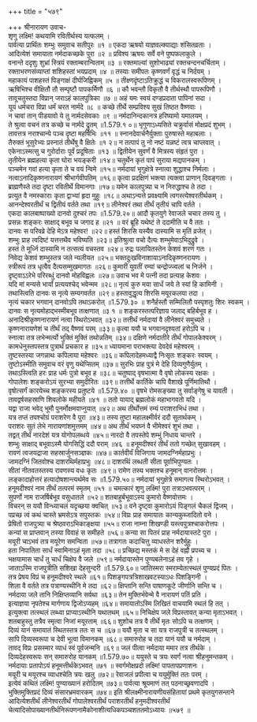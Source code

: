 +++
title = "५७९"

+++
श्रीनारायण उवाच-  
शृणु लक्ष्मि! कथयामि रवितीर्थस्य यत्फलम् ।  
पार्वत्या प्रार्थितः शम्भुः समुवाच सतीपुरः ॥१ ॥
एकदा ऋषयो याज्ञवल्क्याद्याः शंसितव्रताः ।  
आदित्येशं समायाता नर्मदाकच्छके पुरा ॥२ ॥
प्रविश्य ऋषयः सर्वे वने पुष्पफलाकुले ।  
वनान्ते ददृशुः शुभ्रां स्त्रियं रक्ताम्बरान्विताम् ॥३ ॥
रक्तमाल्यां सुशोभाढ्यां रक्तचन्दनचर्चिताम् ।  
रक्ताभरणसंव्याप्तां शशिहस्तां भयप्रदाम् ॥४ ॥
तस्याः समीपतः कृष्णवर्णं वृद्धं च निर्दयम् ।  
महाकायं पाशहस्तं पिङ्गाक्षं दीर्घजिह्विकम् ॥५ ॥
तीक्ष्णदृंष्टाऽतिक्रुद्धं च विकरालस्वरूपिणम् ।  
ऋषिभिश्च वीक्षितौ तौ सम्पृष्टौ पापकर्मिणौ ॥६ ॥
कौ भवन्तौ विकृतौ वै तीर्थस्थौ पापरूपिणौ ।  
तावूचतुस्तदा विप्रान् जराऽहं कालपुत्रिका ॥७ ॥
अहं यमः स्वयं दण्डप्रदाता पापिनां सदा ।  
यूयं धर्मचरा विप्रा धर्मं चरत नार्मदे ॥८ ॥
कच्छे तीर्थे सम्प्रविश्य सुखं तिष्ठत वैष्णवाः ।  
न चावां तान् पीडयावो ये तु नार्मदसेवकाः ॥९ ॥
नर्मदानिन्दकानत्र हरिष्यामो यमालयम् ।  
ते श्रुत्वा वचनं तत्र कच्छे च नार्मदे द्रुतम् ॥1.579.१ ०॥
भृगुणाऽध्यसिते चक्रुर्वासं मोक्षप्रदं शुभम् ।  
तावत्तत्र नराश्चान्ये पञ्च दृष्टा महर्षिभिः ॥११ ॥
स्नानदेवार्चनैर्युक्ताः पुरुषास्ते महाबलाः ।  
तैरुक्तं भूसुरेभ्यः प्रस्नातं तीर्थेषु वै क्षितेः ॥१ २॥
न तत्पापं तु नो नष्टं यन्नष्टं त्वत्र चाप्लवात् ।  
एकेनाऽस्मत्सु च गुरोर्दाराः पूर्वं प्रदूषिताः ॥१३ ॥
द्वितीयेन सुवर्णं वै मित्रस्य संहृतं पुरा ।  
तृतीयेन ब्रह्महत्या कृता घोरा भयङ्करी ॥१४॥
चतुर्थेन कृतं पापं सुराया मद्यपानकम् ।  
पञ्चमेन गवां हत्या कृता ते च वयं न्विमे ॥१५॥
नर्मदायां भृगुक्षेत्रे स्नात्वा शुद्धाश्च निर्मलाः ।  
नत्वाऽनादिकृष्णनारायणं श्रीभार्गवीपतिम् ॥१६॥
कृत्वा प्रदक्षिणं भक्त्या त्यक्त्वा प्राणान् दिवङ्गताः ।  
ब्राह्मणैस्ते तदा दृष्टा रवितीर्थे विमानगाः ॥१७॥
यमेन कालपुत्र्या च न निरुद्धाश्च ते तदा ।  
प्रत्युत वै नमस्काराः कृता द्वाभ्यां हृदा मुहुः ॥१८॥
अथाऽन्यत्ते प्रवक्ष्यामि त्वगस्त्येश्वरतीर्थकम् ।  
आनन्देश्वरतीर्थं च द्वितीयं वर्तते तथा ॥१९॥
लीनेश्वरं तथा तीर्थं तृतीयं चापि वर्तते ।  
एकदा कालबाष्पाख्यो दानवो दुश्चरं तपः ॥1.579.२०॥
आदौ कृतयुगे रेवाजले चचार तस्य तु ।  
प्रसन्नः शङ्करः साक्षाद् बभूव च जगाद ह ॥२१ ॥
वरं ब्रूहि यथेष्टं ते ददामीति च वै ततः ।  
दानवः स परिवव्रे देहि मेऽत्र महेश्वर! ॥२२॥
हस्तं शिरसि यस्यैव दास्यामि स मृतिं व्रजेत् ।  
शम्भुः प्राह त्वदिष्टं यत्तत्तथैव भविष्यति ॥२३॥
इतिश्रुत्वा वचो दैत्यः शम्भुमेवाऽभिदुद्रुवे ।  
हस्तं ते मूर्ध्नि दास्यामि न तत्सत्यं वचस्तव ॥२४॥
रुद्रः पलायितस्तेन केशवं शरणं गतः ।  
निवेद्य केशवं शम्भुस्तत्र जले न्यलीयत ॥२५॥
भक्तदुःखविनाशायाऽनादिकृष्णनरायणः ।  
स्त्रीरूपं तत्र धृत्वैव दैत्यसम्मुखमागतः ॥२६॥
कुमारीं युवतीं रम्यां चन्द्रोज्ज्वलां च निर्जने ।  
दृष्ट्वाऽऽरेभे परिरब्धुं दानवो मोहविह्वलः ॥२७॥
उवाच भव मे पत्नी तदा प्रत्याह केशवः ।  
यदि मां मन्यसे भार्यां प्रत्ययश्चेद् भवेन्मम ॥२८॥
नृत्यं कुरु मया सार्धं जये ते स्यां हि कामिनी ।  
तथास्त्विति दानवः स नृत्ये सम्यगवर्तत ॥२९॥
हस्तावुद्धृत्य शिरसि मयूरकलया तदा ।  
नृत्यं चकार भगवान् दानवोऽपि तथाऽकरोत् ॥1.579.३० ॥
शनैर्हस्तौ सम्मिलितौ पस्पृशतुः शिरः स्वकम् ।  
दानवः स नृत्यमोहाद्भस्मीबभूव तत्क्षणात् ॥३ १ ॥
शङ्करस्तत्परिज्ञाय जलाद् बहिर्बभूव ह ।  
अनादिश्रीकृष्णनारायणं नत्वा स्थिरोऽभवत् ॥३२॥
तत्तीर्थं नर्मदायां वै लीनेश्वरं समुच्यते ।  
कृष्णनारायणेशं च तीर्थं तद् वैष्णवं परम् ॥३३॥
कृत्वा ययौ च भगवानदृश्यतां हरोऽपि च ।  
स्नात्वा तत्र लभेन्मर्त्यो भुक्तिं मुक्तिं तथोन्नतिम् ॥३४॥
दक्षिणे नर्मदातीरे तीर्थं गोपालकेश्वरम् ।  
कामधेनुस्तपस्तत्र पुत्रार्थं प्रचकार ह ॥३५॥
ध्यायमाना पराभक्त्या देवदेवं महेश्वरम् ।  
तुष्टस्तस्या जगन्नाथः कपिलाया महेश्वरः ॥३६॥
कपिलादेहमध्याद्वै निःसृतः शङ्करः स्वयम् ।  
तुष्टोऽस्मीति समुवाच वरं वृणु यथेप्सितम् ॥३७॥
सुरभिः प्राह पुत्रं मे देहि दिव्यगुणैर्युतम् ।  
तथाऽस्त्विति हरः प्राह धर्मः पुत्रो बभूव ह ॥३८॥
चतुष्पाद् वृषभात्मा वै वृषो लोकस्य रक्षकः ।  
गोपालेशः शङ्करोऽयं सुरभ्या समुदीरितः ॥३९॥
तत्तीर्थे कार्तिके चापि वैशाखे पूर्णिमातिथौ ।  
वृषोत्सर्गं कारयेच्च शङ्करस्य प्रतुष्टये ॥1.579.४० ॥
वृषभे रोमसङ्ख्या तु सर्वाङ्गेषु च यावती ।  
तावद्वर्षसहस्राणि शिवलोके महीयते ॥४१ ॥
ततो यायाद् ब्रह्मलोकं महाभागवतो यदि ।  
यद्वा राजा भवेद् भूमौ पुनर्मोक्षमवाप्नुयात् ॥४२॥
अथ तीर्थोत्तमं रम्यं पराशराभिधं तथा ।  
यत्र तप्तं तपश्चोग्रं पराशरेण वै पुरा ॥४३॥
तस्य तुष्टा महालक्ष्मीर्वरं ददौ सुतार्थकम् ।  
पराशरः सुतं लेभे नारायणांशमुत्तमम् ॥४४॥
अथ तीर्थं भयघ्नं वै भीमेश्वरं शुभं तथा ।  
तद्वत् तीर्थं नारदेशं यत्र योगोपलब्धये ॥४५॥
नारदो वै तपस्तेपे शम्भुं निधाय चान्तरे ।  
शम्भुः साक्षाद् बभूवाऽस्मै योगसिद्धिं ददौ पराम् ॥४६ ॥
हनूमदीश्वरं तीर्थं ततो गच्छेत् सुखावहम् ।  
रावणं त्वजयद्राजा सहस्रार्जुनसञ्ज्ञकः ॥४७॥
कार्तवीर्यं विजिगाय जामदग्निर्महाप्रभुः ।  
जामदग्निं जितवोश्च दाशरथिर्महाप्रभुः ॥४८॥
दाशरथिं लब्धती सीता पूर्वाभिपुण्यतः ।  
सीतां नीतवतस्तस्य रावणस्य वधः कृतः ॥४९॥
रामेण तस्य भक्तश्च हनूमान् वानरोत्तमः ।  
लङ्कादाहोत्तरं हत्यादोषशान्त्यर्थमेव सः ॥1.579.५०॥
नर्मदायां भृगुक्षेत्रे समागत्य स्थिरोऽभवत् ।  
हनूमदीश्वरं नाम तीर्थं तत्परमं स्मृतम् ॥५१ ॥
चमत्कारं शृणु लक्ष्मि! पुरा तत्राऽभवत्परम् ।  
सुपर्णो नाम राजर्षिर्बभूव वसुधातले ॥५२॥
शतबाहुर्बभूवाऽस्य कुमारो वैष्णवोत्तमः ।  
विचरन् स ययौ विन्ध्याचलं यदृच्छया क्वचित् ॥५३॥
वने दृष्ट्वा कुमारोऽयं पिङ्गलं चैकलं द्विजम् ।  
पप्रच्छ त्वं कथं चास्ते भ्रमसेऽत्र सपुस्तकः ॥५४॥
विप्रः प्राह समायातः कान्यकुब्जादितो वने ।  
प्रेषितो राजपुत्र्या च श्रेष्ठवराऽभिकाङ्क्षया ॥५५॥
राजा नाम्ना शिखण्डी यस्त्वपुत्रश्चाकरोत्तपः ।  
कन्यां स प्राप्तवान् तस्या विवाहं स समीहते ॥५६॥
कन्या सा पितरं प्राह नर्मदायास्तटे पुरा ।  
मयूरी चाऽभवं तत्र मयूरेण समन्विता ॥५७॥
तत्रागतः कदाचित्तु व्याधस्तेन शरैर्मुहुः ।  
हता निपातिता सार्धं स्वामिनाऽहं मृता तदा ॥५८॥
प्रच्छिद्य मस्तकं मे स देहं वह्नौ प्रपच्य च ।  
भक्षयामास चार्धं तु चार्धं चिक्षेप वै जले ॥५९॥
नर्मदायास्तेन पुण्यबलेनाऽहं तव गृहे ।  
जाताऽस्मि राजपुत्रीति सशिखा देहसुन्दरी ॥1.579.६०॥
जातिस्मरा स्मराम्येतत्स्थलं पुण्यप्रदं पितः ।  
तत्र प्रेषय विप्रं च हनूमदीश्वरे स्थले ॥६१॥
पिशङ्गपत्रत्रिशाखवटस्याऽधः पिशङ्गिनी ।  
शिला वै वर्तते तत्र पत्राण्यस्थीनि मे तदा ॥६२॥
क्षिप्तानि सन्ति पाषाणकूटे जीर्णानि सन्ति च ।  
नर्मदाया जले तानि निक्षिप्तव्यानि सर्वथा ॥६३॥
तेन मुक्तिर्भवेन्मे वै नारायणं पतिं प्रति ।  
इत्याज्ञया नृपतेश्च मार्गणाय द्विजोऽप्यहम् ॥६४॥
समायातोऽस्मि लिखितं वाचयामि स्थलं हि तत् ।  
इत्युक्त्वा तत्स्थलं लब्ध्वा प्राप्याऽस्थीनि यथातथम् ॥६५॥
निचिक्षेप जले विप्रस्तावत् कन्या मृताऽभवत् ।  
शतबाहुस्तु तत्रैव स्मृत्वा निजां मयूरताम् ॥६६॥
शुशोच तत्र वै तीर्थे मृतः सोऽपि च तत्क्षणम् ।  
दिव्यं यानं समायातं स्थितस्तत्र ततः स च ॥६७॥
ययौ मृता च सा यत्र राजपुत्री च तत्स्थलम् ।  
सापि दिव्यस्वरूपा च देवी भूत्वा विमानकम् ॥६८॥
समारुरोह च तदा यानं ययौ च नर्मदाम् ।  
तावद् विप्रः प्रसस्मार व्याधं स्वं पूर्वजन्मनि ॥६९॥
जलं पीत्वा नर्मदाया ममार तत्र तीर्थके ।  
दिव्यदेहस्वरूपः सन् समारुरोह यानकम् ॥1.579.७०॥
ययुस्ते च त्रयः स्वर्गं नत्वा श्रीहनुमन्तकम् ।  
नर्मदायाः प्रतापोऽयं हनूमत्तीर्थकेऽभवत् ॥७१ ॥
स्वर्गमोक्षप्रदो लक्ष्मि! पापतापप्रणाशनः ।  
मयूरी च मयूरश्च व्याधश्चेति त्रयः खलु ॥७२॥
रेवाजलं प्रपीत्वा च ययुर्मुक्तिं ततः परम् ।  
इत्येवं कथितं लक्ष्मि! पुण्याख्यानं हरोदितम् ॥७३॥
पार्वत्या श्रूयमाणं तत् पठनाच्छ्रवणादपि ।  
भुक्तिमुक्तिप्रदं दिव्यं संसारभ्रमवारकम् ॥७४॥
इति श्रीलक्ष्मीनारायणीयसंहितायां प्रथमे कृतयुगसन्ताने आदित्येशतीर्थं लीनेश्वरतीर्थं गोपालेश्वरतीर्थं पराशरतीर्थं हनुमदीश्वरतीर्थं चेत्यादिसोपाख्यानतीर्थनिरूपणनामैकोनाशीत्यधिकपञ्चशततमोऽध्यायः ॥५७९ ॥
    
